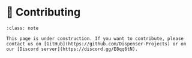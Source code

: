 # 🤝 Contributing

```{admonition} 🏗️ Under construction
:class: note

This page is under construction. If you want to contribute, please contact us on [GitHub](https://github.com/Dispenser-Projects) or on our [Discord server](https://discord.gg/E8qq6tN).
```